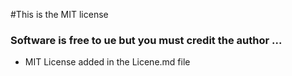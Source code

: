 #This is the MIT license
### Software is free to ue but you must credit the author ...
 - MIT License added in the Licene.md file